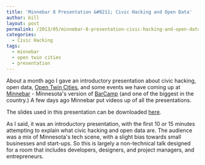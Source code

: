 ```yaml
---
title: 'Minnebar 8 Presentation &#8211; Civic Hacking and Open Data'
author: bill
layout: post
permalink: /2013/05/minnebar-8-presentation-civic-hacking-and-open-data/
categories:
  - Civic Hacking
tags:
  - minnebar
  - open twin cities
  - presentation
---
```

About a month ago I gave an introductory presentation about civic hacking, open
data, [Open Twin Cities](http://www.opentwincities.org), and some events we 
have coming up at [Minnebar](http://minnestar.org/minnebar/) - Minnesota's 
version of [BarCamp](http://barcamp.org/) (and one of the biggest in the 
country.) A few days ago Minnebar put videos up of all the presentations.

The slides used in this presentation can be downloaded [here](http://www.opentwincities.org/files/civic_hacking_and_open_data.pptx).

As I said, it was an introductory presentation, with the first 10 or 15 minutes
attempting to explain what civic hacking and open data are. The audience was a
mix of Minnesota's tech scene, with a slight bias towards small businesses and
start-ups. So this is largely a non-technical talk designed for a room that 
includes developers, designers, and project managers, and entrepreneurs.

